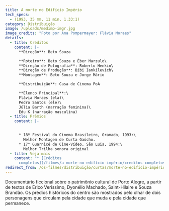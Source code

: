```yaml
---
title: A morte no Edifício Império
tech_specs:
  - (1993, 35 mm, 11 min, 1.33:1)
category: Distribuição
image: /uploads/medimp-imgr.jpg
image_credits: "Foto por Ana Pompermayer: Flávia Moraes"
details:
  - title: Créditos
    content: |-
      **Direção**: Beto Souza

      **Roteiro**: Beto Souza e Éber Marzulo\
      **Direção de Fotografia**: Roberto Henkin\
      **Direção de Produção**: Bibi Iankilevich\
      **Montagem**: Beto Souza e Jorge Mário

      **Distribuição**: Casa de Cinema PoA

      **Elenco Principal**:\
      Flávia Moraes (ela)\
      Pedro Santos (ele)\
      Júlia Barth (narração feminina)\
      Edu K (narração masculina)
  - title: Prêmios
    content: |-
      

      * 18º Festival do Cinema Brasileiro, Gramado, 1993:\
        Melhor Montagem de Curta Gaúcho.
      * 17° Guarnicê de Cine-Vídeo, São Luis, 1994:\
        Melhor Trilha sonora original
  - title: Veja mais
    content: "* [C﻿réditos
      completos](/filmes/a-morte-no-edifício-império/creditos-completos)"
redirect_from: /os-filmes/distribuição/curtas/morte-no-edifício-império.html
---
```

Documentário ficcional sobre o patrimônio cultural de Porto Alegre, a partir de textos de Erico Verissimo, Dyonélio Machado, Saint-Hilaire e Souza Brandão. Os prédios históricos do centro são mostrados pelo olhar de dois personagens que circulam pela cidade que muda e pela cidade que permanece.